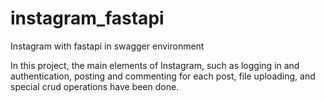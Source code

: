 # instagram_fastapi
Instagram with fastapi in swagger environment

In this project, the main elements of Instagram, such as logging in and authentication, 
posting and commenting for each post, file uploading, and special crud operations have been done.

